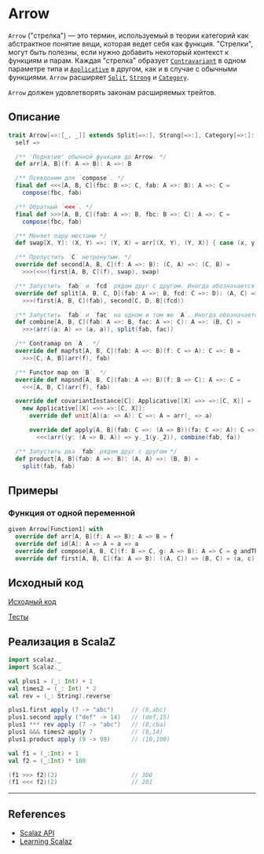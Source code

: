 # Arrow

`Arrow` ("стрелка") — это термин, используемый в теории категорий как абстрактное понятие вещи, 
которая ведет себя как функция. "Стрелки", могут быть полезны, если нужно добавить некоторый контекст к функциям и парам.
Каждая "стрелка" образует [`Contravariant`](../monad/contravariant-functor) в одном параметре типа 
и [`Applicative`](../monad/applicative) в другом, как и в случае с обычными функциями.
`Arrow` расширяет [`Split`](split), [`Strong`](strong) и [`Category`](category).

`Arrow` должен удовлетворять законам расширяемых трейтов.


## Описание

```scala
trait Arrow[=>:[_, _]] extends Split[=>:], Strong[=>:], Category[=>:]:
  self =>

  /** 'Поднятие' обычной функции до Arrow. */
  def arr[A, B](f: A => B): A =>: B

  /** Псевдоним для `compose`. */
  final def <<<[A, B, C](fbc: B =>: C, fab: A =>: B): A =>: C =
    compose(fbc, fab)

  /** Обратный `<<<`. */
  final def >>>[A, B, C](fab: A =>: B, fbc: B =>: C): A =>: C =
    compose(fbc, fab)

  /** Меняет пару местами */
  def swap[X, Y]: (X, Y) =>: (Y, X) = arr[(X, Y), (Y, X)] { case (x, y) => (y, x) }

  /** Пропустить `C` нетронутым. */
  override def second[A, B, C](f: A =>: B): (C, A) =>: (C, B) =
    >>>(<<<(first[A, B, C](f), swap), swap)

  /** Запустить `fab` и `fcd` рядом друг с другом. Иногда обозначается как `***`. */
  override def split[A, B, C, D](fab: A =>: B, fcd: C =>: D): (A, C) =>: (B, D) =
    >>>(first[A, B, C](fab), second[C, D, B](fcd))

  /** Запустить `fab` и `fac` на одном и том же `A`. Иногда обозначается как `&&&`. */
  def combine[A, B, C](fab: A =>: B, fac: A =>: C): A =>: (B, C) =
    >>>(arr((a: A) => (a, a)), split(fab, fac))

  /** Contramap on `A`. */
  override def mapfst[A, B, C](fab: A =>: B)(f: C => A): C =>: B =
    >>>[C, A, B](arr(f), fab)

  /** Functor map on `B`. */
  override def mapsnd[A, B, C](fab: A =>: B)(f: B => C): A =>: C =
    <<<[A, B, C](arr(f), fab)

  override def covariantInstance[C]: Applicative[[X] =>> =>:[C, X]] =
    new Applicative[[X] =>> =>:[C, X]]:
      override def unit[A](a: => A): C =>: A = arr(_ => a)

      override def apply[A, B](fab: C =>: (A => B))(fa: C =>: A): C =>: B =
        <<<(arr((y: (A => B, A)) => y._1(y._2)), combine(fab, fa))

  /** Запустить два `fab` рядом друг с другом */
  def product[A, B](fab: A =>: B): (A, A) =>: (B, B) =
    split(fab, fab)
```

## Примеры

### Функция от одной переменной

```scala
given Arrow[Function1] with
  override def arr[A, B](f: A => B): A => B = f
  override def id[A]: A => A = a => a
  override def compose[A, B, C](f: B => C, g: A => B): A => C = g andThen f
  override def first[A, B, C](fa: A => B): ((A, C)) => (B, C) = (a, c) => (fa(a), c)
```

## Исходный код

[Исходный код](https://gitflic.ru/project/artemkorsakov/scalabook/blob?file=examples%2Fsrc%2Fmain%2Fscala%2Ftypeclass%2Farrow%2FArrow.scala&plain=1)

[Тесты](https://gitflic.ru/project/artemkorsakov/scalabook/blob?file=examples%2Fsrc%2Ftest%2Fscala%2Ftypeclass%2Farrow%2FArrowSuite.scala)


## Реализация в ScalaZ

```scala
import scalaz._
import Scalaz._

val plus1 = (_: Int) + 1
val times2 = (_: Int) * 2
val rev = (_: String).reverse

plus1.first apply (7 -> "abc")     // (8,abc)
plus1.second apply ("def" -> 14)   // (def,15)
plus1 *** rev apply (7 -> "abc")   // (8,cba)
plus1 &&& times2 apply 7           // (8,14)
plus1.product apply (9 -> 99)      // (10,100)

val f1 = (_:Int) + 1
val f2 = (_:Int) * 100

(f1 >>> f2)(2)                     // 300
(f1 <<< f2)(2)                     // 201
```


---

## References

- [Scalaz API](https://javadoc.io/doc/org.scalaz/scalaz-core_3/7.3.6/scalaz/Arrow.html)
- [Learning Scalaz](http://eed3si9n.com/learning-scalaz/Arrow.html)
